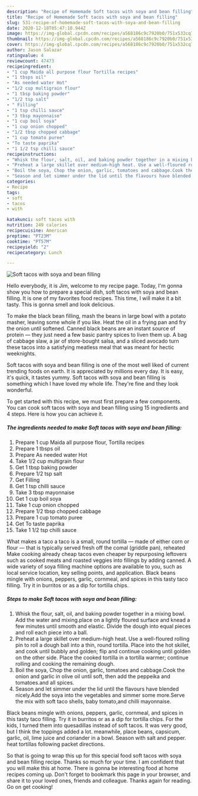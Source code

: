 ```yaml
---
description: "Recipe of Homemade Soft tacos with soya and bean filling"
title: "Recipe of Homemade Soft tacos with soya and bean filling"
slug: 531-recipe-of-homemade-soft-tacos-with-soya-and-bean-filling
date: 2020-12-18T05:47:10.944Z
image: https://img-global.cpcdn.com/recipes/a568186c9c7920b0/751x532cq70/soft-tacos-with-soya-and-bean-filling-recipe-main-photo.jpg
thumbnail: https://img-global.cpcdn.com/recipes/a568186c9c7920b0/751x532cq70/soft-tacos-with-soya-and-bean-filling-recipe-main-photo.jpg
cover: https://img-global.cpcdn.com/recipes/a568186c9c7920b0/751x532cq70/soft-tacos-with-soya-and-bean-filling-recipe-main-photo.jpg
author: Jason Salazar
ratingvalue: 4
reviewcount: 47473
recipeingredient:
- "1 cup Maida all purpose flour Tortilla recipes"
- "1 tbsps oil"
- "As needed water Hot"
- "1/2 cup multigrain flour"
- "1 tbsp baking powder"
- "1/2 tsp salt"
- " Filling"
- "1 tsp chilli sauce"
- "3 tbsp mayonnaise"
- "1 cup boil soya"
- "1 cup onion chopped"
- "1/2 tbsp chopped cabbage"
- "1 cup tomato puree"
- "To taste paprika"
- "1 1/2 tsp chilli sauce"
recipeinstructions:
- "Whisk the flour, salt, oil, and baking powder together in a mixing bowl. Add the water and mixing.place on a lightly floured surface and knead a few minutes until smooth and elastic. Divide the dough into equal pieces and roll each piece into a ball."
- "Preheat a large skillet over medium-high heat. Use a well-floured rolling pin to roll a dough ball into a thin, round tortilla. Place into the hot skillet, and cook until bubbly and golden; flip and continue cooking until golden on the other side. Place the cooked tortilla in a tortilla warmer; continue rolling and cooking the remaining dough."
- "Boil the soya, Chop the onion, garlic, tomatoes and cabbage.Cook the onion and garlic in olive oil until soft, then add the peppeika and tomatoes.and all spices."
- "Season and let simmer under the lid until the flavours have blended nicely.Add the soya into the vegetables and simmer some more.Serve the mix with soft taco shells, baby tomato,and chilli mayonnaise."
categories:
- Recipe
tags:
- soft
- tacos
- with

katakunci: soft tacos with 
nutrition: 249 calories
recipecuisine: American
preptime: "PT23M"
cooktime: "PT57M"
recipeyield: "2"
recipecategory: Lunch

---
```



![Soft tacos with soya and bean filling](https://img-global.cpcdn.com/recipes/a568186c9c7920b0/751x532cq70/soft-tacos-with-soya-and-bean-filling-recipe-main-photo.jpg)

Hello everybody, it is Jim, welcome to my recipe page. Today, I'm gonna show you how to prepare a special dish, soft tacos with soya and bean filling. It is one of my favorites food recipes. This time, I will make it a bit tasty. This is gonna smell and look delicious.

To make the black bean filling, mash the beans in large bowl with a potato masher, leaving some whole if you like. Heat the oil in a frying pan and fry the onion until softened. Canned black beans are an instant source of protein — they just need a few basic pantry spices to liven them up. A bag of cabbage slaw, a jar of store-bought salsa, and a sliced avocado turn these tacos into a satisfying meatless meal that was meant for hectic weeknights.

Soft tacos with soya and bean filling is one of the most well liked of current trending foods on earth. It is appreciated by millions every day. It is easy, it's quick, it tastes yummy. Soft tacos with soya and bean filling is something which I have loved my whole life. They're fine and they look wonderful.


To get started with this recipe, we must first prepare a few components. You can cook soft tacos with soya and bean filling using 15 ingredients and 4 steps. Here is how you can achieve it.

<!--inarticleads1-->

##### The ingredients needed to make Soft tacos with soya and bean filling:

1. Prepare 1 cup Maida all purpose flour, Tortilla recipes
1. Prepare 1 tbsps oil
1. Prepare As needed water Hot
1. Take 1/2 cup multigrain flour
1. Get 1 tbsp baking powder
1. Prepare 1/2 tsp salt
1. Get  Filling
1. Get 1 tsp chilli sauce
1. Take 3 tbsp mayonnaise
1. Get 1 cup boil soya
1. Take 1 cup onion chopped
1. Prepare 1/2 tbsp chopped cabbage
1. Prepare 1 cup tomato puree
1. Get To taste paprika
1. Take 1 1/2 tsp chilli sauce


What makes a taco a taco is a small, round tortilla — made of either corn or flour — that is typically served fresh off the comal (griddle pan), reheated Make cooking already cheap tacos even cheaper by repurposing leftovers such as cooked meats and roasted veggies into fillings by adding canned. A wide variety of soya filling machine options are available to you, such as local service location, key selling points, and application. Black beans mingle with onions, peppers, garlic, cornmeal, and spices in this tasty taco filling. Try it in burritos or as a dip for tortilla chips. 

<!--inarticleads2-->

##### Steps to make Soft tacos with soya and bean filling:

1. Whisk the flour, salt, oil, and baking powder together in a mixing bowl. Add the water and mixing.place on a lightly floured surface and knead a few minutes until smooth and elastic. Divide the dough into equal pieces and roll each piece into a ball.
1. Preheat a large skillet over medium-high heat. Use a well-floured rolling pin to roll a dough ball into a thin, round tortilla. Place into the hot skillet, and cook until bubbly and golden; flip and continue cooking until golden on the other side. Place the cooked tortilla in a tortilla warmer; continue rolling and cooking the remaining dough.
1. Boil the soya, Chop the onion, garlic, tomatoes and cabbage.Cook the onion and garlic in olive oil until soft, then add the peppeika and tomatoes.and all spices.
1. Season and let simmer under the lid until the flavours have blended nicely.Add the soya into the vegetables and simmer some more.Serve the mix with soft taco shells, baby tomato,and chilli mayonnaise.


Black beans mingle with onions, peppers, garlic, cornmeal, and spices in this tasty taco filling. Try it in burritos or as a dip for tortilla chips. For the kids, I turned them into quesadillas instead of soft tacos. It was very good, but I think the toppings added a lot. meanwhile, place beans, capsicum, garlic, oil, lime juice and coriander in a bowl. Season with salt and pepper. heat tortillas following packet directions. 

So that is going to wrap this up for this special food soft tacos with soya and bean filling recipe. Thanks so much for your time. I am confident that you will make this at home. There is gonna be interesting food at home recipes coming up. Don't forget to bookmark this page in your browser, and share it to your loved ones, friends and colleague. Thanks again for reading. Go on get cooking!
